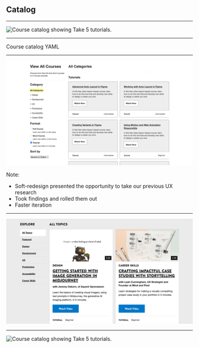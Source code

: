 ## Catalog

---


![Course catalog showing Take 5 tutorials.](img/gymnasium-courses-tutorials-1920w.png.png)


---


Course catalog YAML

---


![Courses prototype showing tutorials.](img/gymnasium-courses-tutorials-prototype-1920w.png)

Note:
- Soft-redesign presented the opportunity to take our previous UX research
- Took findings and rolled them out
- Faster iteration


---


![Tutorials detail.](img/gymnasium-courses-tutorials-detail-1920w.png)

---


![Course catalog showing Take 5 tutorials.](img/gymnasium-courses-tutorials-1920w.png.png)

